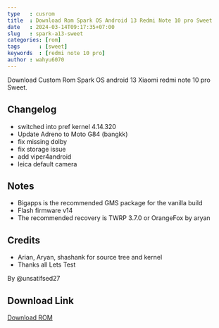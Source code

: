 ```yaml
---
type   : cusrom
title  : Download Rom Spark OS Android 13 Redmi Note 10 pro Sweet
date   : 2024-03-14T09:17:35+07:00
slug   : spark-a13-sweet
categories: [rom]
tags      : [sweet]
keywords  : [redmi note 10 pro]
author : wahyu6070
---
```


Download Custom Rom Spark OS android 13 Xiaomi redmi note 10 pro Sweet.

## Changelog
- switched into pref kernel 4.14.320
- Update Adreno to Moto G84 (bangkk)
- fix missing dolby
- fix storage issue
- add viper4android
- leica default camera


## Notes
- Bigapps is the recommended GMS package for the vanilla build
- Flash firmware v14
- The recommended recovery is TWRP 3.7.0 or OrangeFox by aryan

## Credits
- Arian, Aryan, shashank for source tree and kernel
- Thanks all Lets Test

By @unsatifsed27

## Download Link
[Download ROM](https://spark-os.live/download/sweet)

